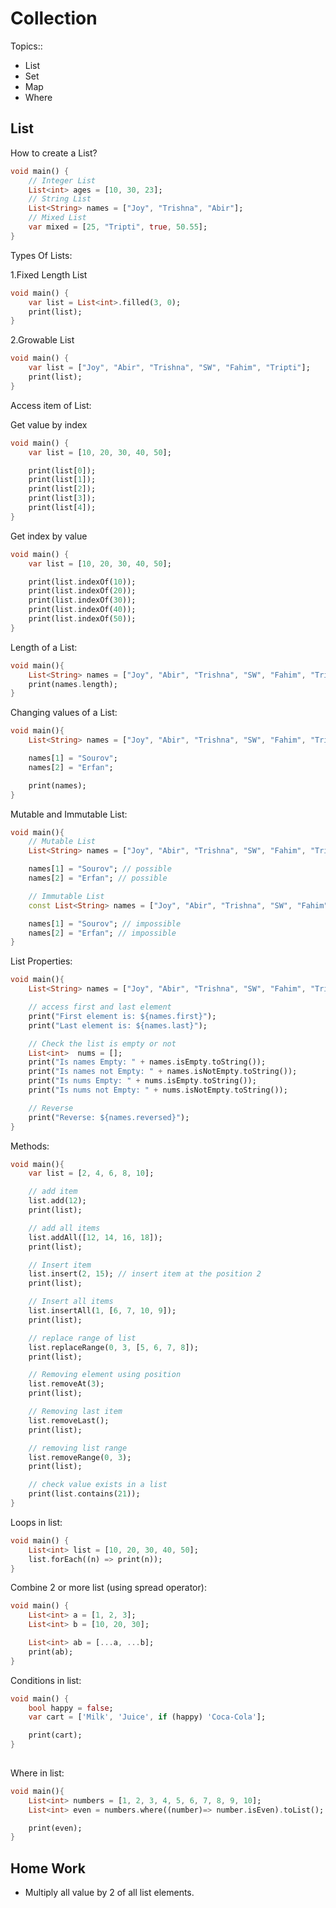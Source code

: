 # Collection

Topics::

- List
- Set
- Map
- Where

## List

How to create a List?

```dart
void main() {  
    // Integer List
    List<int> ages = [10, 30, 23];
    // String List
    List<String> names = ["Joy", "Trishna", "Abir"];
    // Mixed List
    var mixed = [25, "Tripti", true, 50.55];
}
```

Types Of Lists:

1.Fixed Length List

```dart
void main() {  
    var list = List<int>.filled(3, 0);  
    print(list);  
}
```

2.Growable List

```dart
void main() {  
    var list = ["Joy", "Abir", "Trishna", "SW", "Fahim", "Tripti"];  
    print(list);
}
```

Access item of List:

Get value by index

```dart
void main() {
    var list = [10, 20, 30, 40, 50];

    print(list[0]);
    print(list[1]);
    print(list[2]);
    print(list[3]);
    print(list[4]);
}
```

Get index by value

```dart
void main() {
    var list = [10, 20, 30, 40, 50];

    print(list.indexOf(10));
    print(list.indexOf(20));
    print(list.indexOf(30));
    print(list.indexOf(40));
    print(list.indexOf(50));
}
```

Length of a List:

```dart
void main(){  
    List<String> names = ["Joy", "Abir", "Trishna", "SW", "Fahim", "Tripti"];
    print(names.length);
}
```

Changing values of a List:

```dart
void main(){  
    List<String> names = ["Joy", "Abir", "Trishna", "SW", "Fahim", "Tripti"];

    names[1] = "Sourov";
    names[2] = "Erfan";

    print(names);
}
```

Mutable and Immutable List:

```dart
void main(){
    // Mutable List
    List<String> names = ["Joy", "Abir", "Trishna", "SW", "Fahim", "Tripti"];

    names[1] = "Sourov"; // possible
    names[2] = "Erfan"; // possible

    // Immutable List
    const List<String> names = ["Joy", "Abir", "Trishna", "SW", "Fahim", "Tripti"];

    names[1] = "Sourov"; // impossible
    names[2] = "Erfan"; // impossible
}
```

List Properties:

```dart
void main(){
    List<String> names = ["Joy", "Abir", "Trishna", "SW", "Fahim", "Tripti"];

    // access first and last element
    print("First element is: ${names.first}");
    print("Last element is: ${names.last}");

    // Check the list is empty or not
    List<int>  nums = [];
    print("Is names Empty: " + names.isEmpty.toString());
    print("Is names not Empty: " + names.isNotEmpty.toString());
    print("Is nums Empty: " + nums.isEmpty.toString());
    print("Is nums not Empty: " + nums.isNotEmpty.toString());

    // Reverse
    print("Reverse: ${names.reversed}");
}
```

Methods:

```dart
void main(){
    var list = [2, 4, 6, 8, 10];  

    // add item
    list.add(12);  
    print(list);

    // add all items
    list.addAll([12, 14, 16, 18]);
    print(list);

    // Insert item
    list.insert(2, 15); // insert item at the position 2
    print(list);

    // Insert all items
    list.insertAll(1, [6, 7, 10, 9]);
    print(list);

    // replace range of list
    list.replaceRange(0, 3, [5, 6, 7, 8]);
    print(list);

    // Removing element using position
    list.removeAt(3);
    print(list);

    // Removing last item
    list.removeLast();
    print(list);

    // removing list range
    list.removeRange(0, 3);
    print(list);

    // check value exists in a list
    print(list.contains(21));
}
```

Loops in list:

```dart
void main() {
    List<int> list = [10, 20, 30, 40, 50];
    list.forEach((n) => print(n));
}
```

Combine 2 or more list (using spread operator):

```dart
void main() {
    List<int> a = [1, 2, 3];
    List<int> b = [10, 20, 30];

    List<int> ab = [...a, ...b];
    print(ab);
}
```

Conditions in list:

```dart
void main() {
    bool happy = false;
    var cart = ['Milk', 'Juice', if (happy) 'Coca-Cola'];

    print(cart);
}
 
```

Where in list:

```dart
void main(){
    List<int> numbers = [1, 2, 3, 4, 5, 6, 7, 8, 9, 10];
    List<int> even = numbers.where((number)=> number.isEven).toList();

    print(even);
}
```

## Home Work

- Multiply all value by 2 of all list elements.
